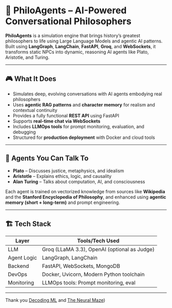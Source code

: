 # 🧠 PhiloAgents – AI-Powered Conversational Philosophers

**PhiloAgents** is a simulation engine that brings history’s greatest philosophers to life using Large Language Models and agentic AI patterns. Built using **LangGraph**, **LangChain**, **FastAPI**, **Groq**, and **WebSockets**, it transforms static NPCs into dynamic, reasoning AI agents like Plato, Aristotle, and Turing.

---

## 🎮 What It Does

- Simulates deep, evolving conversations with AI agents embodying real philosophers
- Uses **agentic RAG patterns** and **character memory** for realism and contextual continuity
- Provides a fully functional **REST API** using FastAPI
- Supports **real-time chat via WebSockets**
- Includes **LLMOps tools** for prompt monitoring, evaluation, and debugging
- Structured for **production deployment** with Docker and cloud tools

---

## 🧠 Agents You Can Talk To

- **Plato** – Discusses justice, metaphysics, and idealism
- **Aristotle** – Explains ethics, logic, and causality
- **Alan Turing** – Talks about computation, AI, and consciousness

Each agent is trained on vectorized knowledge from sources like **Wikipedia** and the **Stanford Encyclopedia of Philosophy**, and enhanced using **agentic memory (short + long-term)** and prompt engineering.

---

## 🏗️ Tech Stack

| Layer       | Tools/Tech Used                          |
|-------------|-------------------------------------------|
| LLM         | Groq (LLaMA 3.3), OpenAI (optional as Judge)       |
| Agent Logic | LangGraph, LangChain                     |
| Backend     | FastAPI, WebSockets, MongoDB              |
| DevOps      | Docker, Uvicorn, Modern Python toolchain |
| Monitoring  | LLMOps tools: Prompt monitoring, eval     |

---


Thank you  [Decoding ML](https://decodingml.substack.com) and [The Neural Maze](https://theneuralmaze.substack.com))
